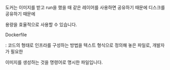 
도커는 이미지를 받고 run을 했을 때 같은 레이어를 사용하면 공유하기 때문에 디스크를 공유하기 때문에

용량을 효율적으로 사용할 수 있습니다.

Dockerfile

: 코드의 형태로 인프라를 구성하는 방법을 텍스트 형식으로 정의해 놓은 파일로, 개발자가 필요한 

이미지를 생성하는 것을 명령어로 명시한 파일입니다. 

